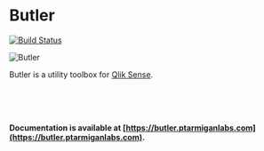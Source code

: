 # Butler 


[![Build Status](https://travis-ci.com/ptarmiganlabs/butler.svg?branch=master)](https://travis-ci.com/ptarmiganlabs/butler)

![Butler](icon.png)  


Butler is a utility toolbox for [Qlik Sense](https://www.qlik.com/us/products/qlik-sense).

<br>
<br>
<br>

**Documentation is available at [https://butler.ptarmiganlabs.com](https://butler.ptarmiganlabs.com).**



